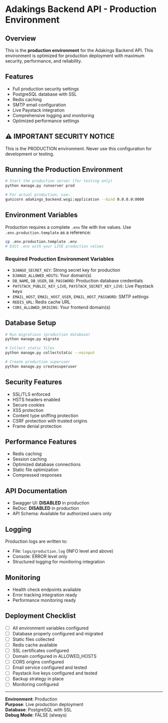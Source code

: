 # Adakings Backend API - Production Environment

## Overview
This is the **production environment** for the Adakings Backend API. This environment is optimized for production deployment with maximum security, performance, and reliability.

## Features
- Full production security settings
- PostgreSQL database with SSL
- Redis caching
- SMTP email configuration
- Live Paystack integration
- Comprehensive logging and monitoring
- Optimized performance settings

## ⚠️ IMPORTANT SECURITY NOTICE
This is the PRODUCTION environment. Never use this configuration for development or testing.

## Running the Production Environment

```bash
# Start the production server (for testing only)
python manage.py runserver prod

# For actual production, use:
gunicorn adakings_backend.wsgi:application --bind 0.0.0.0:8000
```

## Environment Variables
Production requires a complete `.env` file with live values. Use `.env.production.template` as a reference:

```bash
cp .env.production.template .env
# Edit .env with your LIVE production values
```

### Required Production Environment Variables
- `DJANGO_SECRET_KEY`: Strong secret key for production
- `DJANGO_ALLOWED_HOSTS`: Your domain(s)
- `DB_NAME`, `DB_USER`, `DB_PASSWORD`: Production database credentials
- `PAYSTACK_PUBLIC_KEY_LIVE`, `PAYSTACK_SECRET_KEY_LIVE`: Live Paystack keys
- `EMAIL_HOST`, `EMAIL_HOST_USER`, `EMAIL_HOST_PASSWORD`: SMTP settings
- `REDIS_URL`: Redis cache URL
- `CORS_ALLOWED_ORIGINS`: Your frontend domain(s)

## Database Setup
```bash
# Run migrations (production database)
python manage.py migrate

# Collect static files
python manage.py collectstatic --noinput

# Create production superuser
python manage.py createsuperuser
```

## Security Features
- SSL/TLS enforced
- HSTS headers enabled
- Secure cookies
- XSS protection
- Content type sniffing protection
- CSRF protection with trusted origins
- Frame denial protection

## Performance Features
- Redis caching
- Session caching
- Optimized database connections
- Static file optimization
- Compressed responses

## API Documentation
- Swagger UI: **DISABLED** in production
- ReDoc: **DISABLED** in production
- API Schema: Available for authorized users only

## Logging
Production logs are written to:
- File: `logs/production.log` (INFO level and above)
- Console: ERROR level only
- Structured logging for monitoring integration

## Monitoring
- Health check endpoints available
- Error tracking integration ready
- Performance monitoring ready

## Deployment Checklist
- [ ] All environment variables configured
- [ ] Database properly configured and migrated
- [ ] Static files collected
- [ ] Redis cache available
- [ ] SSL certificates configured
- [ ] Domain configured in ALLOWED_HOSTS
- [ ] CORS origins configured
- [ ] Email service configured and tested
- [ ] Paystack live keys configured and tested
- [ ] Backup strategy in place
- [ ] Monitoring configured

---
**Environment**: Production  
**Purpose**: Live production deployment  
**Database**: PostgreSQL with SSL  
**Debug Mode**: FALSE (always)

